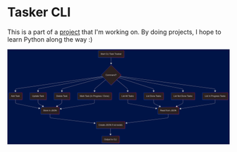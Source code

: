 # Tasker CLI
This is a part of a [project](https://roadmap.sh/projects/task-tracker) that I'm working on. 
By doing projects, I hope to learn Python along the way :)

![flowchart](./Tasker-2025-04-10-044811.png) 

